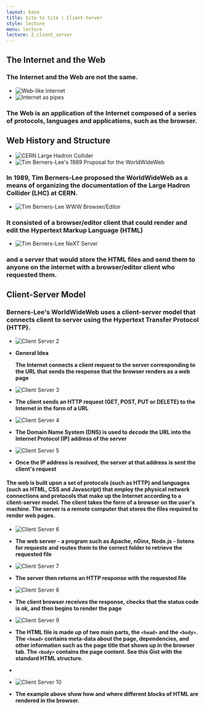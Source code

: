 ```yaml
---
layout: base
title: Site to Site | Client-Server
style: lecture
menu: lecture
lecture: 2_client_server
---
```

## The Internet and the Web

### The Internet and the Web are not the same.

*	![Web-like Internet](https://raw.github.com/site2site/site2site.github.io/master/images/lectures/week2/imageOfTheInternet_650px.png)
*	![Internet as pipes](https://raw.github.com/site2site/site2site.github.io/master/images/lectures/week2/internet_map_information_architects.png)

### The Web is an application of the Internet composed of a series of protocols, languages and applications, such as the browser.

## Web History and Structure

*	![CERN Large Hadron Collider](http://www.webassite.com/lectures/img/CERN_LHCaerialwest.jpg)
*	![Tim Berners-Lee's 1989 Proposal for the WorldWideWeb](http://info.cern.ch/images/proposal.gif)

### In 1989, Tim Berners-Lee proposed the WorldWideWeb as a means of organizing the documentation of the Large Hadron Collider (LHC) at CERN.

*	![Tim Berners-Lee WWW Browser/Editor](http://www.webassite.com/lectures/img/1989_NextEditorBW.gif)

### It consisted of a browser/editor client that could render and edit the Hypertext Markup Language (HTML)


*	![Tim Berners-Lee NeXT Server](http://www.webassite.com/lectures/img/1989_TBL_NeXT.jpg)

### and a server that would store the HTML files and send them to anyone on the internet with a browser/editor client who requested them.


## Client-Server Model

### Berners-Lee's WorldWideWeb uses a client-server model that connects client to server using the Hypertext Transfer Protocol (HTTP).

*   ![Client Server 2](https://raw.github.com/site2site/site2site.github.io/master/images/lectures/client-server-model/client-server-2.gif)

*   __General Idea__
	
	__The Internet connects a client request to the server corresponding to the URL that sends the response that the browser renders as a web page__

*   ![Client Server 3](https://raw.github.com/site2site/site2site.github.io/master/images/lectures/client-server-model/client-server-3.gif)

*	__The client sends an HTTP request (GET, POST, PUT or DELETE) to the Internet in the form of a URL__

*   ![Client Server 4](https://raw.github.com/site2site/site2site.github.io/master/images/lectures/client-server-model/client-server-4.gif)

*	__The Domain Name System (DNS) is used to decode the URL into the Internet Protocol (IP) address of the server__

*	![Client Server 5](https://raw.github.com/site2site/site2site.github.io/master/images/lectures/client-server-model/client-server-5.gif)

*	__Once the IP address is resolved, the server at that address is sent the client's request__


#### The web is built upon a set of protocols (such as HTTP) and languages (such as HTML, CSS and Javascript) that employ the physical network connections and protocols that make up the Internet according to a client-server model. The client takes the form of a browser on the user's machine. The server is a remote computer that stores the files required to render web pages.


*	![Client Server 6](https://raw.github.com/site2site/site2site.github.io/master/images/lectures/client-server-model/client-server-6.gif)

*	__The web server - a program such as Apache, nGinx, Node.js - listens for requests and routes them to the correct folder to retrieve the requested file__

*	![Client Server 7](https://raw.github.com/site2site/site2site.github.io/master/images/lectures/client-server-model/client-server-7.gif)

*	__The server then returns an HTTP response with the requested file__

*	![Client Server 8](https://raw.github.com/site2site/site2site.github.io/master/images/lectures/client-server-model/client-server-8.gif)

*	__The client browser receives the response, checks that the status code is ok, and then begins to render the page__

*	![Client Server 9](https://raw.github.com/site2site/site2site.github.io/master/images/lectures/client-server-model/client-server-9.gif)

*	__The HTML file is made up of two main parts, the `<head>` and the `<body>`. The `<head>` contains meta-data about the page, dependencies, and other information such as the page title that shows up in the browser tab. The `<body>` contains the page content. See this Gist with the standard HTML structure.__

*	<script src="https://gist.github.com/troyth/4699954.js"></script>

*	![Client Server 10](https://raw.github.com/site2site/site2site.github.io/master/images/lectures/client-server-model/client-server-10.gif)

*	__The example above show how and where different blocks of HTML are rendered in the browser.__